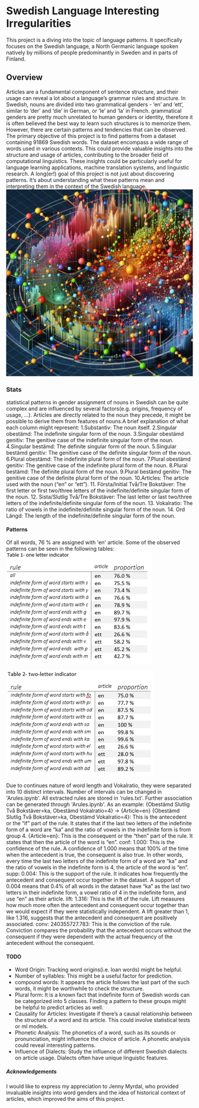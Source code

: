 # Swedish Language Interesting Irregularities
This project is a diving into the topic of language patterns. It specifically focuses on the Swedish language, a North Germanic language spoken natively by millions of people predominantly in Sweden and in parts of Finland.

## Overview

Articles are a fundamental component of sentence structure, and their usage can reveal a lot about a language’s grammar rules and structure. 
In Swedish, nouns are divided into two grammatical genders - ‘en’ and ‘ett’, similar to ‘der’ and ‘die’ in German, or ‘le’ and ‘la’ in French. grammatical genders are pretty much unrelated to human genders or identity, therefore it is often believed the best way to learn such structures is to memorize them.
However, there are certain patterns and tendencies that can be observed. 
The primary objective of this project is to find patterns from a dataset containing 91869 Swedish words. The dataset encompass a wide range of words used in various contexts. 
This could provide valuable insights into the structure and usage of articles, contributing to the broader field of computational linguistics. These insights could be particularly useful for language learning applications, machine translation systems, and linguistic research.
A long(er!) goal of this project is not just about discovering patterns. It’s about understanding what these patterns mean and interpreting them in the context of the Swedish language.
<img src="https://github.com/Hirbod-JORFlint/Language-Analysis/blob/37354651a50452b4405371818d48e06aa711002f/Stage_2/Swedish/props/Pattern_mining_connections.jpeg"></img>

### Stats
statistical patterns in gender assignment of nouns in Swedish can be quite complex and are influenced by several factors(e.g. origins, frequency of usage, ...). 
Articles are directly related to the noun they precede, it might be possible to derive them from features of nouns.A brief explanation of what each column might represent:
	1.Substantiv: The noun itself.
	2.Singular obestämd: The indefinite singular form of the noun.
	3.Singular obestämd genitiv: The genitive case of the indefinite singular form of the noun.
	4.Singular bestämd: The definite singular form of the noun.
	5.Singular bestämd genitiv: The genitive case of the definite singular form of the noun.
	6.Plural obestämd: The indefinite plural form of the noun.
	7.Plural obestämd genitiv: The genitive case of the indefinite plural form of the noun.
	8.Plural bestämd: The definite plural form of the noun.
	9.Plural bestämd genitiv: The genitive case of the definite plural form of the noun.
	10.Articles: The article used with the noun (“en” or “ett”).
	11. Första/Initial Två/Tre Bokstäver: The first letter or first two/three letters of the indefinite/definite singular form of the noun. 
	12. Sista/Slutlig Två/Tre Bokstäver: The last letter or last two/three letters of the indefinite/definite singular form of the noun. 
	13. Vokalratio: The ratio of vowels in the indefinite/definite singular form of the noun.
	14. Ord Längd: The length of the indefinite/definite singular form of the noun.
	
#### Patterns

Of all words, 76 % are assigned with 'en' article. Some of the observed patterns can be seen in the following tables:
<img src="https://github.com/Hirbod-JORFlint/Language-Analysis/blob/8910c1146223b0c1632593dffe9219773f7d7523/Stage_2/Swedish/props/Table_1.PNG"></img>


<img src="https://github.com/Hirbod-JORFlint/Language-Analysis/blob/8910c1146223b0c1632593dffe9219773f7d7523/Stage_2/Swedish/props/Table_2.PNG"></img>


Due to continues nature of word length and Vokalratio, they were separated into 10 distinct intervals. Number of intervals can be changed in 'Arules.ipynb'.
All extracted rules are stored in 'rules.txt'. Further association can be generated through 'Arules.ipynb'. As an example:
{Obestämd Slutlig Två Bokstäver=ka, Obestämd Vokalratio=4} -> {Article=en}
{Obestämd Slutlig Två Bokstäver=ka, Obestämd Vokalratio=4}: This is the antecedent or the “if” part of the rule. It states that if the last two letters of the indefinite form of a word are “ka” and the ratio of vowels in the indefinite form is from group 4.
{Article=en}: This is the consequent or the “then” part of the rule. It states that then the article of the word is “en”.
conf: 1.000: This is the confidence of the rule. A confidence of 1.000 means that 100% of the time when the antecedent is true, the consequent is also true. In other words, every time the last two letters of the indefinite form of a word are “ka” and the ratio of vowels in the indefinite form is 4, the article of the word is “en”.
supp: 0.004: This is the support of the rule. It indicates how frequently the antecedent and consequent occur together in the dataset. A support of 0.004 means that 0.4% of all words in the dataset have “ka” as the last two letters in their indefinite form, a vowel ratio of 4 in the indefinite form, and use “en” as their article.
lift: 1.316: This is the lift of the rule. Lift measures how much more often the antecedent and consequent occur together than we would expect if they were statistically independent. A lift greater than 1, like 1.316, suggests that the antecedent and consequent are positively associated.
conv: 240355727.783: This is the conviction of the rule. Conviction compares the probability that the antecedent occurs without the consequent if they were dependent with the actual frequency of the antecedent without the consequent.

#### TODO

- Word Origin: Tracking word origins(i.e. loan words) might be helpful.
- Number of syllables: This might be a useful factor for prediction.
- compound words: It appears the article follows the last part of the such words, it might be worthwhile to check the structure.
- Plural form: It is a known fact that indefinite form of Swedish words can be categorized into 5 classes. Finding a pattern to these groups might be helpful to predict articles as well.
- Causality for Articles: Investigate if there’s a causal relationship between the structure of a word and its article. This could involve statistical tests or ml models.
- Phonetic Analysis: The phonetics of a word, such as its sounds or pronunciation, might influence the choice of article. A phonetic analysis could reveal interesting patterns.
- Influence of Dialects: Study the influence of different Swedish dialects on article usage. Dialects often have unique linguistic features.

##### Acknowledgements

I would like to express my appreciation to Jenny Myrdal, who provided invaluable insights into word genders and the idea of historical context of articles, which improved the aims of this project. 



